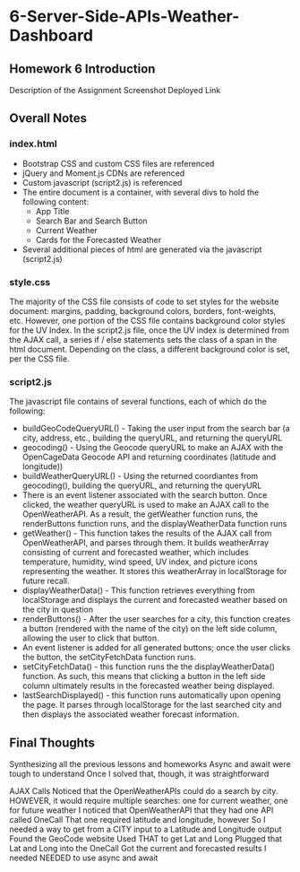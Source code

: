 # 6-Server-Side-APIs-Weather-Dashboard

## Homework 6 Introduction

Description of the Assignment
Screenshot
Deployed Link








## Overall Notes

### index.html
- Bootstrap CSS and custom CSS files are referenced
- jQuery and Moment.js CDNs are referenced
- Custom javascript (script2.js) is referenced
- The entire document is a container, with several divs to hold the following content:
    - App Title
    - Search Bar and Search Button
    - Current Weather
    - Cards for the Forecasted Weather
- Several additional pieces of html are generated via the javascript (script2.js)

### style.css
The majority of the CSS file consists of code to set styles for the website document: margins, padding, background colors, borders, font-weights, etc. However, one portion of the CSS file contains background color styles for the UV Index. In the script2.js file, once the UV index is determined from the AJAX call, a series if / else statements sets the class of a span in the html document. Depending on the class, a different background color is set, per the CSS file.

### script2.js
The javascript file contains of several functions, each of which do the following:
- buildGeoCodeQueryURL() - Taking the user input from the search bar (a city, address, etc., building the queryURL, and returning the queryURL
- geocoding() - Using the Geocode queryURL to make an AJAX with the OpenCageData Geocode API and returning coordinates (latitude and longitude))
- buildWeatherQueryURL() - Using the returned coordiantes from geocoding(), building the queryURL, and returning the queryURL
- There is an event listener associated with the search button. Once clicked, the weather queryURL is used to make an AJAX call to the OpenWeatherAPI. As a result, the getWeather function runs, the renderButtons function runs, and the displayWeatherData function runs
- getWeather() - This function takes the results of the AJAX call from OpenWeatherAPI, and parses through them. It builds weatherArray consisting of current and forecasted weather, which includes temperature, humidity, wind speed, UV index, and picture icons representing the weather. It stores this weatherArray in localStorage for future recall.
- displayWeatherData() - This function retrieves everything from localStorage and displays the current and forecasted weather based on the city in question
- renderButtons() - After the user searches for a city, this function creates a button (rendered with the name of the city) on the left side column, allowing the user to click that button.
- An event listener is added for all generated buttons; once the user clicks the button, the setCityFetchData function runs.
- setCityFetchData() - this function runs the the displayWeatherData() function. As such, this means that clicking a button in the left side column ultimately results in the forecasted weather being displayed.
- lastSearchDisplayed() - this function runs automatically upon opening the page. It parses through localStorage for the last searched city and then displays the associated weather forecast information.

## Final Thoughts





Synthesizing all the previous lessons and homeworks
Async and await were tough to understand
Once I solved that, though, it was straightforward





AJAX Calls
Noticed that the OpenWeatherAPIs could do a search by city.
HOWEVER, it would require multiple searches: one for current weather, one for future weather
I noticed that OpenWeatherAPI that they had one API called OneCall
That one required latitude and longitude, however
So I needed a way to get from a CITY input to a Latitude and Longitude output
Found the GeoCode website
Used THAT to get Lat and Long
Plugged that Lat and Long into the OneCall
Got the current and forecasted results I needed
NEEDED to use async and await
